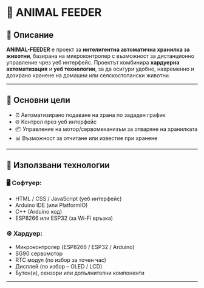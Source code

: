 # 🐾 ANIMAL FEEDER

## 📌 Описание

**ANIMAL-FEEDER** е проект за **интелигентна автоматична хранилка за животни**, базирана на микроконтролер с възможност за дистанционно управление чрез уеб интерфейс. Проектът комбинира **хардуерна автоматизация** и **уеб технологии**, за да осигури удобно, навременно и дозирано хранене на домашни или селскостопански животни.

---

## 🎯 Основни цели

- ⏰ Автоматизирано подаване на храна по зададен график  
- 🌐 Контрол през уеб интерфейс  
- 📦 Управление на мотор/сервомеханизъм за отваряне на хранилката  
- 📊 Възможност за отчитане или известие при хранене  

---

## 🔧 Използвани технологии

### 🖥️ Софтуер:
- HTML / CSS / JavaScript (уеб интерфейс)
- Arduino IDE (или PlatformIO)
- C++ (Arduino код)
- ESP8266 или ESP32 (за Wi-Fi връзка)

### ⚙️ Хардуер:
- Микроконтролер (ESP8266 / ESP32 / Arduino)
- SG90 сервомотор
- RTC модул (по избор за точен час)
- Дисплей (по избор – OLED / LCD)
- Бутон(и), сензори или допълнителни компоненти

---
